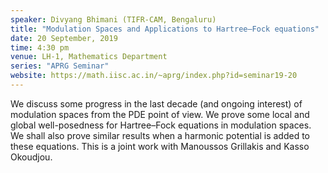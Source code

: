```yaml
---
speaker: Divyang Bhimani (TIFR-CAM, Bengaluru)
title: "Modulation Spaces and Applications to Hartree–Fock equations"
date: 20 September, 2019
time: 4:30 pm
venue: LH-1, Mathematics Department
series: "APRG Seminar"
website: https://math.iisc.ac.in/~aprg/index.php?id=seminar19-20
---
```


We discuss some progress in the last decade (and ongoing interest) of
modulation spaces from the PDE point of view. We prove some local
and global well-posedness for Hartree–Fock equations in modulation
spaces. We shall also prove similar results when a harmonic potential
is added to these equations. This is a joint work with Manoussos
Grillakis and Kasso Okoudjou.
